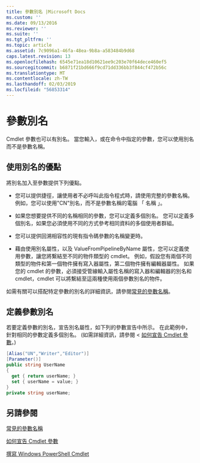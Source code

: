 ```yaml
---
title: 參數別名 |Microsoft Docs
ms.custom: ''
ms.date: 09/13/2016
ms.reviewer: ''
ms.suite: ''
ms.tgt_pltfrm: ''
ms.topic: article
ms.assetid: 7c9096a1-46fa-48ea-9b8a-a583484b9d68
caps.latest.revision: 13
ms.openlocfilehash: 6545e71ea18d10621ee9c203e70f64dece460ef5
ms.sourcegitcommit: b6871f21bd666f9cd71dd336bb3f844cf472b56c
ms.translationtype: MT
ms.contentlocale: zh-TW
ms.lasthandoff: 02/03/2019
ms.locfileid: "56853314"
---
```

# <a name="parameter-aliases"></a>參數別名

Cmdlet 參數也可以有別名。 當您輸入，或在命令中指定的參數，您可以使用別名而不是參數名稱。

## <a name="benefits-of-using-aliases"></a>使用別名的優點

將別名加入至參數提供下列優點。

- 您可以提供捷徑，讓使用者不必呼叫此指令程式時，請使用完整的參數名稱。 例如，您可以使用"CN"別名，而不是參數名稱的電腦 「 名稱 」。

- 如果您想要提供不同的名稱相同的參數，您可以定義多個別名。 您可以定義多個別名，如果您必須使用不同的方式參考相同資料的多個使用者群組。

- 您可以提供回溯相容性的現有指令碼參數的名稱變更時。

- 藉由使用別名屬性，以及 ValueFromPipelineByName 屬性，您可以定義使用參數，讓您將繫結至不同的物件類型的 cmdlet。 例如，假設您有兩個不同類型的物件和第一個物件擁有寫入器屬性，第二個物件擁有編輯器屬性。 如果您的 cmdlet 的參數，必須接受管線輸入屬性名稱的寫入器和編輯器的別名和 cmdlet，cmdlet 可以將繫結至這兩種使用兩個參數別名的物件。

如需有關可以搭配特定參數的別名的詳細資訊，請參閱[常見的參數名稱](./common-parameter-names.md)。

## <a name="defining-parameter-aliases"></a>定義參數別名

若要定義參數的別名，宣告別名屬性，如下列的參數宣告中所示。 在此範例中，針對相同的參數定義多個別名。 (如需詳細資訊，請參閱 <<c0> [ 如何宣告 Cmdlet 參數](./how-to-declare-cmdlet-parameters.md)。)

```csharp
[Alias("UN","Writer","Editor")]
[Parameter()]
public string UserName
{
  get { return userName; }
  set { userName = value; }
}
private string userName;
```

## <a name="see-also"></a>另請參閱

[常見的參數名稱](./common-parameter-names.md)

[如何宣告 Cmdlet 參數](./how-to-declare-cmdlet-parameters.md)

[撰寫 Windows PowerShell Cmdlet](./writing-a-windows-powershell-cmdlet.md)
